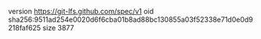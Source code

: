 version https://git-lfs.github.com/spec/v1
oid sha256:9511ad254e0020d6f6cba01b8ad88bc130855a03f52338e71d0e0d9218faf625
size 3877
